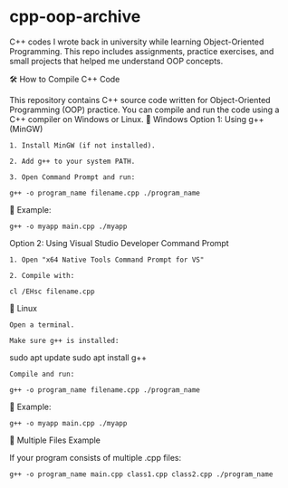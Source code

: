 # cpp-oop-archive
C++ codes I wrote back in university while learning Object-Oriented Programming. This repo includes assignments, practice exercises, and small projects that helped me understand OOP concepts.

🛠️ How to Compile C++ Code

This repository contains C++ source code written for Object-Oriented Programming (OOP) practice. You can compile and run the code using a C++ compiler on Windows or Linux.
🔧 Windows
Option 1: Using g++ (MinGW)

    1. Install MinGW (if not installed).

    2. Add g++ to your system PATH.

    3. Open Command Prompt and run:

`g++ -o program_name filename.cpp
./program_name`

📌 Example:

`g++ -o myapp main.cpp
./myapp`

Option 2: Using Visual Studio Developer Command Prompt

    1. Open "x64 Native Tools Command Prompt for VS"

    2. Compile with:

`cl /EHsc filename.cpp`

🐧 Linux

    Open a terminal.

    Make sure g++ is installed:

sudo apt update
sudo apt install g++

    Compile and run:

`g++ -o program_name filename.cpp
./program_name`

📌 Example:

`g++ -o myapp main.cpp
./myapp`

📁 Multiple Files Example

If your program consists of multiple .cpp files:

`g++ -o program_name main.cpp class1.cpp class2.cpp
./program_name`